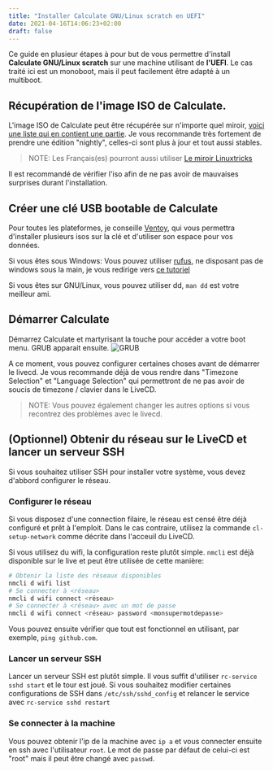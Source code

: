 ```yaml
---
title: "Installer Calculate GNU/Linux scratch en UEFI"
date: 2021-04-16T14:06:23+02:00
draft: false
---
```


Ce guide en plusieur étapes à pour but de vous permettre d'install **Calculate GNU/Linux scratch** sur une machine utilisant de **l'UEFI**. Le cas traité ici est un monoboot, mais il peut facilement être adapté à un multiboot.

## Récupération de l'image ISO de Calculate.

L'image ISO de Calculate peut être récupérée sur n'importe quel miroir, [voici une liste qui en contient une partie](https://wiki.calculate-linux.org/nightly). Je vous recommande très fortement de prendre une édition "nightly", celles-ci sont plus à jour et tout aussi stables.

> NOTE: Les Français(es) pourront aussi utiliser [Le miroir Linuxtricks](http://miroir.linuxtricks.fr/)

Il est recommandé de vérifier l'iso afin de ne pas avoir de mauvaises surprises durant l'installation.

## Créer une clé USB bootable de Calculate

Pour toutes les plateformes, je conseille [Ventoy](https://www.ventoy.net/en/index.html), qui vous permettra d'installer plusieurs isos sur la clé et d'utiliser son espace pour vos données.

Si vous êtes sous Windows: Vous pouvez utiliser [rufus](https://rufus.ie), ne disposant pas de windows sous la main, je vous redirige vers [ce tutoriel](https://lecrabeinfo.net/creer-une-cle-usb-bootable-avec-rufus.html)

Si vous êtes sur GNU/Linux, vous pouvez utiliser dd, `man dd` est votre meilleur ami.

## Démarrer Calculate

Démarrez Calculate et martyrisant la touche pour accéder a votre boot menu. GRUB apparait ensuite.
![GRUB](/calculate-install/cls_grub.png)

A ce moment, vous pouvez configurer certaines choses avant de démarrer le livecd. Je vous recommande déjà de vous rendre dans "Timezone Selection" et "Language Selection" qui permettront de ne pas avoir de soucis de timezone / clavier dans le LiveCD.

> NOTE: Vous pouvez également changer les autres options si vous recontrez des problèmes avec le livecd.

## (Optionnel) Obtenir du réseau sur le LiveCD et lancer un serveur SSH

Si vous souhaitez utiliser SSH pour installer votre système, vous devez d'abbord configurer le réseau.

### Configurer le réseau

Si vous disposez d'une connection filaire, le réseau est censé être déjà configuré et prêt à l'emploit. Dans le cas contraire, utilisez la commande `cl-setup-network` comme décrite dans l'acceuil du LiveCD.

Si vous utilisez du wifi, la configuration reste plutôt simple. `nmcli` est déjà disponible sur le live et peut être utilisée de cette manière:

```bash
# Obtenir la liste des réseaux disponibles
nmcli d wifi list
# Se connecter à <réseau>
nmcli d wifi connect <réseau>
# Se connecter à <réseau> avec un mot de passe
nmcli d wifi connect <réseau> password <monsupermotdepasse>
```

Vous pouvez ensuite vérifier que tout est fonctionnel en utilisant, par exemple, `ping github.com`.

### Lancer un serveur SSH

Lancer un serveur SSH est plutôt simple. Il vous suffit d'utiliser `rc-service sshd start` et le tour est joué. Si vous souhaitez modifier certaines configurations de SSH dans `/etc/ssh/sshd_config` et relancer le service avec `rc-service sshd restart`

### Se connecter à la machine

Vous pouvez obtenir l'ip de la machine avec `ip a` et vous connecter ensuite en ssh avec l'utilisateur `root`. Le mot de passe par défaut de celui-ci est "root" mais il peut être changé avec `passwd`.

